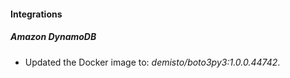 #### Integrations
##### Amazon DynamoDB
- Updated the Docker image to: *demisto/boto3py3:1.0.0.44742*.
